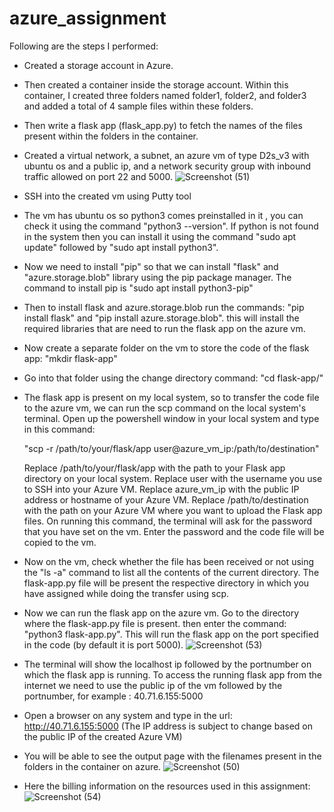# azure_assignment

Following are the steps I performed:
 - Created a storage account in Azure.
 - Then created a container inside the storage account. Within this container, I created three folders named folder1, folder2, and folder3 and added a total of 4 sample files within these folders.
 - Then write a flask app (flask_app.py) to fetch the names of the files present within the folders in the container.
 - Created a virtual network, a subnet, an azure vm of type D2s_v3 with ubuntu os and a public ip, and a network security group with inbound traffic allowed on port 22 and 5000.
   ![Screenshot (51)](https://github.com/AmanShreeTA/azure_assignment/assets/155889933/22fbdeaa-d686-4b60-8746-8e505fbb63c5)
 - SSH into the created vm using Putty tool
 - The vm has ubuntu os so python3 comes preinstalled in it , you can check it using the command "python3 --version". If python is not found in the system then you can install it using the command "sudo apt update" followed by "sudo apt install python3".
 - Now we need to install "pip" so that we can install "flask" and "azure.storage.blob" library using the pip package manager. The command to install pip is "sudo apt install python3-pip"
 - Then to install flask and azure.storage.blob run the commands: "pip install flask" and "pip install azure.storage.blob". this will install the required libraries that are need to run the flask app on the azure vm.
 - Now create a separate folder on the vm to store the code of the flask app: "mkdir flask-app"
 - Go into that folder using the change directory command: "cd flask-app/"
 - The flask app is present on my local system, so to transfer the code file to the azure vm, we can run the scp command on the local system's terminal. Open up the powershell window in your local system and type in this command:

   "scp -r /path/to/your/flask/app user@azure_vm_ip:/path/to/destination"
   
   Replace /path/to/your/flask/app with the path to your Flask app directory on your local system.
   Replace user with the username you use to SSH into your Azure VM.
   Replace azure_vm_ip with the public IP address or hostname of your Azure VM.
   Replace /path/to/destination with the path on your Azure VM where you want to upload the Flask app files.
   On running this command, the terminal will ask for the password that you have set on the vm. Enter the password and the code file will be copied to the vm.
 - Now on the vm, check whether the file has been received or not using the "ls -a" command to list all the contents of the current directory. The flask-app.py file will be present the respective directory in which you have assigned while doing the transfer using scp.
 - Now we can run the flask app on the azure vm. Go to the directory where the flask-app.py file is present. then enter the command: "python3 flask-app.py". This will run the flask app on the port specified in the code (by default it is port 5000).
   ![Screenshot (53)](https://github.com/AmanShreeTA/azure_assignment/assets/155889933/64b029d7-bea7-4b60-b91f-39d8145fdb04)
 - The terminal will show the localhost ip followed by the portnumber on which the flask app is running. To access the running flask app from the internet we need to use the public ip of the vm followed by the portnumber, for example : 40.71.6.155:5000
 - Open a browser on any system and type in the url: http://40.71.6.155:5000 (The IP address is subject to change based on the public IP of the created Azure VM)
 - You will be able to see the output page with the filenames present in the folders in the container on azure.
   ![Screenshot (50)](https://github.com/AmanShreeTA/azure_assignment/assets/155889933/ef3eb7be-80e2-42cf-8601-5651af2c96c7)
 - Here the billing information on the resources used in this assignment:
   ![Screenshot (54)](https://github.com/AmanShreeTA/azure_assignment/assets/155889933/156dbee0-3eb4-44dd-9e43-b8f3f097edcd)


